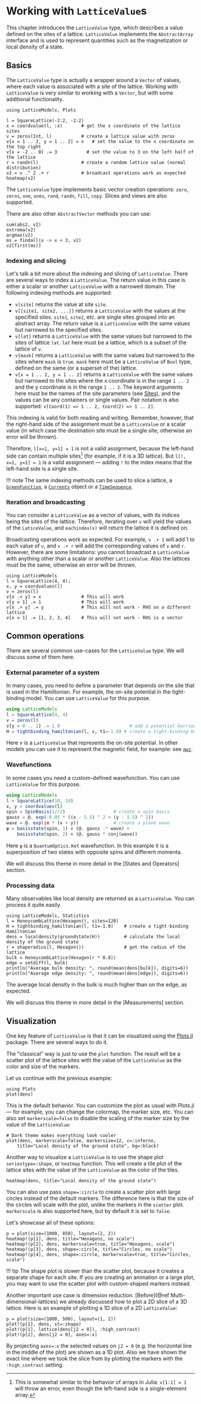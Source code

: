 # Working with `LatticeValue`s

This chapter introduces the `LatticeValue` type, which describes a value defined on the sites of a lattice. `LatticeValue` implements the `AbstractArray` interface and is used to represent quantities such as the magnetization or local density of a state.

## Basics

The `LatticeValue` type is actually a wrapper around a `Vector` of values, where each value is associated with a site of the lattice. Working with `LatticeValue` is very similar to working with a `Vector`, but with some additional functionality.

```@example 1
using LatticeModels, Plots

l = SquareLattice(-2:2, -2:2)
x = coordvalue(l, :x)       # get the x coordinate of the lattice sites
v = zeros(Int, l)           # create a lattice value with zeros
v[x = 1 .. 2, y = 1 .. 2] = x   # set the value to the x coordinate on the top right
v[x = -2 .. 0] .= 3           # set the value to 3 on the left half of the lattice
r = randn(l)                # create a random lattice value (normal distribution)
v2 = v .^ 2 .+ r            # broadcast operations work as expected
heatmap(v2)
```

The `LatticeValue` type implements basic vector creation operations: `zero`, `zeros`, `one`, `ones`, `rand`, `randn`, `fill`, `copy`. Slices and views are also supported.

There are also other `AbstractVector` methods you can use:

```@repl 1
sum(abs2, v2)
extrema(v2)
argmax(v2)
ms = findall(x -> x < 3, v2)
v2[first(ms)]
```

### Indexing and slicing

Let's talk a bit more about the indexing and slicing of `LatticeValue`. There are several ways to index a `LatticeValue`. The return value in this case is either a scalar or another `LatticeValue` with a narrowed domain. The following indexing methods are supported:

- `v[site]` returns the value at site `site`.
- `v[[site1, site2, ...]]` returns a `LatticeValue` with the values at the specified sites. `site1`, `site2`, etc. are single sites grouped into an abstract array. The return value is a `LatticeValue` with the same values but narrowed to the specified sites.
- `v[lat]` returns a `LatticeValue` with the same values but narrowed to the sites of lattice `lat`. `lat` here must be a lattice, which is a subset of the lattice of `v`.
- `v[mask]` returns a `LatticeValue` with the same values but narrowed to the sites where `mask` is `true`. `mask` here must be a `LatticeValue` of `Bool` type, defined on the same (or a superset of the) lattice.
- `v[x = 1 .. 2, y = 1 .. 2]` returns a `LatticeValue` with the same values but narrowed to the sites where the x coordinate is in the range `1 .. 2` and the y coordinate is in the range `1 .. 2`. The keyword arguments here must be the names of the site parameters (see [Sites](@ref)), and the values can be any containers or single values. Pair notation is also supported: `v[Coord(1) => 1 .. 2, Coord(2) => 1 .. 2]`.

This indexing is valid for both reading and writing. Remember, however, that the right-hand side of the assignment must be a `LatticeValue` or a scalar value (in which case the destination site must be a single site, otherwise an error will be thrown). 

Therefore, `l[x=1, y=1] = 1` is not a valid assignment, because the left-hand side can contain multiple sites[^1] (for example, if it is a 3D lattice). But `l[!, x=1, y=1] = 1` is a valid assignment — adding `!` to the index means that the left-hand side is a single site.

[^1]: This is somewhat similar to the behavior of arrays in Julia: `v[1:1] = 1` will throw an error, even though the left-hand side is a single-element array.

!!! note
    The same indexing methods can be used to slice a lattice, a [`GreenFunction`](@ref), a [`Currents`](@ref) object or a [`TimeSequence`](@ref).

### Iteration and broadcasting

You can consider a `LatticeValue` as a vector of values, with its indices being the sites of the lattice. Therefore, 
iterating over `v` will yield the values of the `LaticeValue`, and `eachindex(v)` will return the lattice it is defined on.

Broadcasting operations work as expected. For example, `v .+ 1` will add 1 to each value of `v`, and `v .+ r` will add the corresponding values of `v` and `r`. However, there are some limitations: you cannot broadcast a `LatticeValue` with anything other than a scalar or another `LatticeValue`. Also the lattices must be the same, otherwise an error will be thrown.

```@repl 2
using LatticeModels
l = SquareLattice(4, 4);
x, y = coordvalues(l)
v = zeros(l)
v[x .< y] = x               # This will work
v[y = 1] .= 1               # This will work
v[x .> y] .= y              # This will not work - RHS on a different lattice
v[x = 1] .= [1, 2, 3, 4]    # This will not work - RHS is a vector
```

## Common operations

There are several common use-cases for the `LatticeValue` type. We will discuss some of them here.

### External parameter of a system

In many cases, you need to define a parameter that depends on the site that is used in the Hamiltonian. For example, the on-site potential in the tight-binding model. You can use `LatticeValue` for this purpose.

```julia
using LatticeModels
l = SquareLattice(4, 4)
v = zeros(l)
v[y = 0 .. 2] .= 1.0                          # add a potential barrier
H = tightbinding_hamiltonian(l, v, t1=-1.0) # create a tight-binding Hamiltonian
```

Here $v$ is a `LatticeValue` that represents the on-site potential. In other models you can use it to represent the magnetic field, for example: see [`qwz`](@ref).

### Wavefunctions

In some cases you need a custom-defined wavefunction. You can use `LatticeValue` for this purpose.

```julia
using LatticeModels
l = SquareLattice(10, 10)
x, y = coordvalues(l)
spin = SpinBasis(1//2)                  # create a spin basis
gauss = @. exp(-0.05 * ((x - 5.5) ^ 2 + (y - 5.5) ^ 2))
wave = @. exp(im * (x + y))             # create a plane wave
ψ = basisstate(spin, 1) ⊗ (@. gauss .* wave) + 
    basisstate(spin, 2) ⊗ (@. gauss * conj(wave))
```

Here `ψ` is a `QuantumOptics.Ket` wavefunction. In this example it is a superposition of two states with opposite spins and different momenta.

We will discuss this theme in more detail in the [States and Operators] section.

### Processing data

Many observables like local density are returned as a `LatticeValue`. You can process it quite easily.

```@example 2
using LatticeModels, Statistics
l = HoneycombLattice(Hexagon(), sites=120)
H = tightbinding_hamiltonian(l, t1=-1.0)    # create a tight-binding Hamiltonian
dens = localdensity(groundstate(H))         # calculate the local density of the ground state
r = shaperadius(l, Hexagon())               # get the radius of the lattice
bulk = HoneycombLattice(Hexagon(r * 0.8))
edge = setdiff(l, bulk)
println("Average bulk density: ", round(mean(dens[bulk]), digits=6))
println("Average edge density: ", round(mean(dens[edge]), digits=6))
```

The average local density in the bulk is much higher than on the edge, as expected.

We will discuss this theme in more detail in the [Measurements] section.

## Visualization

One key feature of `LatticeValue` is that it can be visualized using the [Plots.jl](https://github.com/JuliaPlots/Plots.jl) package. There are several ways to do it.

The "classical" way is just to use the `plot` function. The result will be a scatter plot of the lattice sites with the value of the `LatticeValue` as the color and size of the markers.

Let us continue with the previous example:

```@example 2
using Plots
plot(dens)
```

This is the default behavior. You can customize the plot as usual with Plots.jl — for example, you can change the colormap, the marker size, etc. You can also set `markerscale=false` to disable the scaling of the marker size by the value of the `LatticeValue`:

```@example 2
# Dark theme makes everything look cooler
plot(dens, markerscale=false, markersize=12, c=:inferno, 
    title="Local density of the ground state", bg=:black)
```

Another way to visualize a `LatticeValue` is to use the shape plot `seriestype=:shape`, or `heatmap` function. This will create a tile plot of the lattice sites with the value of the `LatticeValue` as the color of the tiles.

```@example 2
heatmap(dens, title="Local density of the ground state")
```

You can also use pass `shape=:circle` to create a scatter plot with large circles instead of the default markers. The difference here is that the size of the circles will scale with the plot, unlike the markers in the `scatter` plot. `markerscale` is also supported here, but by default it is set to `false`.

Let's showcase all of these options:

```@example 2
p = plot(size=(1000, 850), layout=(2, 2))
heatmap!(p[1], dens, title="Hexagons, no scale")
heatmap!(p[2], dens, markerscale=true, title="Hexagons, scale")
heatmap!(p[3], dens, shape=:circle, title="Circles, no scale")
heatmap!(p[4], dens, shape=:circle, markerscale=true, title="Circles, scale")
```

!!! tip
    The shape plot is slower than the scatter plot, because it creates a separate shape for each site. If you
    are creating an animation or a large plot, you may want to use the scatter plot with custom-shaped markers instead.

Another important use case is dimension reduction. [Before](@ref Multi-dimensional-lattices) we already discussed how to plot a 2D slice of a 3D lattice. Here is an example of plotting a 1D slice of a 2D `LatticeValue`:

```@example 2
p = plot(size=(1000, 500), layout=(1, 2))
plot!(p[1], dens, st=:shape)
plot!(p[1], lattice(dens[j2 = 0]), :high_contrast)
plot!(p[2], dens[j2 = 0], axes=:x)
```

By projecting `axes=:x` the selected values on `j2 = 0` (e.g. the horizontal line in the middle of the plot) are shown as a 1D plot. Also we have shown the exact line where we took the slice from by plotting the markers with the `:high_contrast` setting.